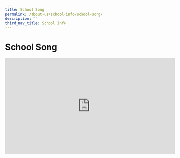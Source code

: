 ```yaml
---
title: School Song
permalink: /about-us/school-info/school-song/
description: ""
third_nav_title: School Info
---
```

School Song
===========

<div class="bp-youtube">
<iframe width="560" height="315" src="https://www.youtube.com/embed/gUNVs2W3UdU" title="YouTube video player" frameborder="0" allow="accelerometer; autoplay; clipboard-write; encrypted-media; gyroscope; picture-in-picture" allowfullscreen></iframe>
	</div>